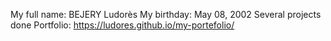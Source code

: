 My full name: BEJERY Ludorès
My birthday: May 08, 2002
Several projects done
Portfolio: https://ludores.github.io/my-portefolio/
